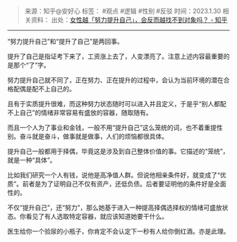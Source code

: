 > 来源：知乎@安好心
> 标签： #观点 #逻辑 #性别 #反驳
> 时间：2023.1.30
> 相关资料：
> 出处：[女性越「努力提升自己」，会反而越找不到对象吗？ - 知乎](https://www.zhihu.com/question/512991627/answer/2867168918?utm_campaign=&utm_medium=social&utm_oi=636468377439440896&utm_psn=1603421946791821312&utm_source=pro.mandu.enjoyreading)
***

“努力提升自己”和“提升了自己”是两回事。

提升了自己是指证考下来了，工资涨上去了，人变漂亮了。注意上述内容最重要的是那个“了”字。

努力提升自己就不同了，正在努力、正在提升的过程中，会认为当前环境的潜在合格配偶是配不上自己的。

且有于实质提升很难，而这种努力状态随时可以进入并且定义，于是乎“别人都配不上自己”的情绪非常容易有盛放的容器，随取随有。

而且一个人为了事业和金钱，一般不用“提升自己”这么笼统的词，也不着重提性别。奋斗就是奋斗，做事就是做事，人们的烦恼都很具体。

提升自己一般都用于择偶，毕竟这是涉及到自己整体价值的事。它描述的“笼统”，就是一种“具体”。

比如我们研究一个人有钱，说他是高净值人群。但说他相亲条件好，就变成了“优质”。前者是为了证明自己不仅有资产，还低负债。后者要证明他的条件好是全面性的。

不仅“提升自己”，还“努力”，那么她基于进入一种提高择偶选择权的情绪可盛放状态。你看见了有人选取特定容器，就应该知道她要干什么。

医生给你一个验尿的小瓶子，你肯定不会认定下一秒有人给你倒红酒。亦是此理。